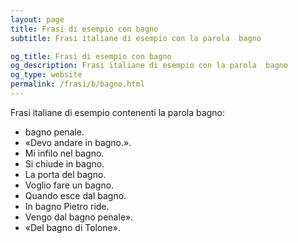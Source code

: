 ```yaml
---
layout: page
title: Frasi di esempio con bagno 
subtitle: Frasi italiane di esempio con la parola  bagno

og_title: Frasi di esempio con bagno 
og_description: Frasi italiane di esempio con la parola  bagno
og_type: website
permalink: /frasi/b/bagno.html
---
```


Frasi italiane di esempio contenenti la parola bagno:


- bagno penale.
- «Devo andare in bagno.».
- Mi infilo nel bagno.
- Si chiude in bagno.
- La porta del bagno.
- Voglio fare un bagno.
- Quando esce dal bagno.
- In bagno Pietro ride.
- Vengo dal bagno penale».
- «Del bagno di Tolone».
